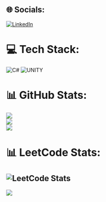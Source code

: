 
## 🌐 Socials:
[![LinkedIn](https://img.shields.io/badge/LinkedIn-%230077B5.svg?logo=linkedin&logoColor=white)](https://linkedin.com/in/volodymyr-voloshin-a14b39264) 

# 💻 Tech Stack:
![C#](https://img.shields.io/badge/c%23-%23239120.svg?style=for-the-badge&logo=c-sharp&logoColor=white) ![UNITY](https://img.shields.io/badge/Unity-%2320232a.svg?style=for-the-badge&logo=unity&logoColor=white)
# 📊 GitHub Stats:
![](https://github-readme-stats.vercel.app/api?username=snrflaks&theme=dark&hide_border=false&include_all_commits=false&count_private=false)<br/>
![](https://github-readme-streak-stats.herokuapp.com/?user=snrflaks&theme=dark&hide_border=false)<br/>
![](https://github-readme-stats.vercel.app/api/top-langs/?username=snrflaks&theme=dark&hide_border=false&include_all_commits=false&count_private=false&layout=compact)
# 📊 LeetCode Stats:
![LeetCode Stats](https://leetcard.jacoblin.cool/SnrFlaks?theme=dark&font=Roboto&ext=heatmap)
---
[![](https://visitcount.itsvg.in/api?id=snrflaks&icon=0&color=3)](https://visitcount.itsvg.in)

<!-- Proudly created with GPRM ( https://gprm.itsvg.in ) -->
